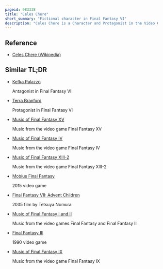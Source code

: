 ```yaml
---
pageid: 983338
title: "Celes Chere"
short_summary: "Fictional character in Final Fantasy VI"
description: "Celes Chere is a Character and Protagonist in the Video Game Final Fantasy Vi. She was created by Yoshinori Kitase and was his favorite Character in the Game. She is battling Allegiances between the Empire and the Rebel Group the Returners before ultimately siding with the Latter. She appears in other Final Fantasy Titles, including the Theatrhythm Series and World of Final Fantasy."
---
```


## Reference

- [Celes Chere (Wikipedia)](https://en.wikipedia.org/?curid=983338)

## Similar TL;DR

- [Kefka Palazzo](/tldr/en/kefka-palazzo)

  Antagonist in Final Fantasy VI

- [Terra Branford](/tldr/en/terra-branford)

  Protagonist in Final Fantasy VI

- [Music of Final Fantasy XV](/tldr/en/music-of-final-fantasy-xv)

  Music from the video game Final Fantasy XV

- [Music of Final Fantasy IV](/tldr/en/music-of-final-fantasy-iv)

  Music from the video game Final Fantasy IV

- [Music of Final Fantasy XIII-2](/tldr/en/music-of-final-fantasy-xiii-2)

  Music from the video game Final Fantasy XIII-2

- [Mobius Final Fantasy](/tldr/en/mobius-final-fantasy)

  2015 video game

- [Final Fantasy VII: Advent Children](/tldr/en/final-fantasy-vii-advent-children)

  2005 film by Tetsuya Nomura

- [Music of Final Fantasy I and II](/tldr/en/music-of-final-fantasy-i-and-ii)

  Music from the video games Final Fantasy and Final Fantasy II

- [Final Fantasy III](/tldr/en/final-fantasy-iii)

  1990 video game

- [Music of Final Fantasy IX](/tldr/en/music-of-final-fantasy-ix)

  Music from the video game Final Fantasy IX
